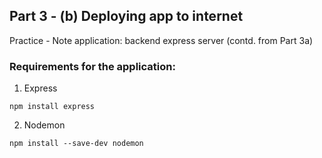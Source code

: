 ## Part 3 - (b) Deploying app to internet

Practice - Note application: backend express server (contd. from Part 3a)

### Requirements for the application:

1. Express

```
npm install express
```

2. Nodemon

```
npm install --save-dev nodemon
```
